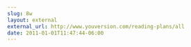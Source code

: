 ```yaml
---
slug: 8w
layout: external
external_url: http://www.youversion.com/reading-plans/all
date: 2011-01-01T11:47:44-06:00
---
```

